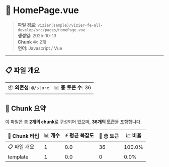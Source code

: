 # 📄 HomePage.vue

> **파일 경로**: `vizier(sample)/vizier-fe-all-develop/src/pages/HomePage.vue`  
> **생성일**: 2025-10-13  
> **Chunk 수**: 2개  
> **언어**: Javascript / Vue
---


## 📋 파일 개요

| | |
|--|--|
| 📦 **의존성**: `@/store` | 📊 **총 토큰 수**: 36 |






## 🧩 Chunk 요약

이 파일은 총 **2개의 chunk**로 구성되어 있으며, **36개의 토큰**을 포함합니다.

| 🧩 Chunk 타입 | 📊 개수 | ⚡ 평균 복잡도 | 📝 총 토큰 | 📈 비율 |
|---------------|--------|-------------|----------|--------|
| 📋 파일 개요 | 1 | 0.0 | 36 | 100.0% |
| template | 1 | 0.0 | 0 | 0.0% |

